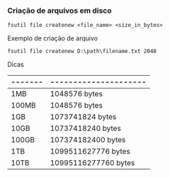 ### Criação de arquivos em disco

```batch
fsutil file createnew <file_name> <size_in_bytes>
```
Exemplo de criação de arquivo

```batch
fsutil file createnew D:\path\filename.txt 2048
```

Dicas 

|-------|---------------------|
|-------|---------------------|
| 1MB   | 1048576 bytes       |
| 100MB | 1048576 bytes       |
| 1GB   | 1073741824 bytes    |
| 10GB  | 10737418240 bytes   |
| 100GB | 107374182400 bytes  |
| 1TB   | 1099511627776 bytes |
| 10TB  | 10995116277760 bytes|


